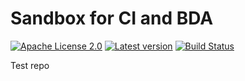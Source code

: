# Sandbox for CI and BDA

[![Apache License 2.0](https://img.shields.io/badge/license-Apache%202.0-blue.svg)](http://www.apache.org/licenses/LICENSE-2.0.html)
[![Latest version](http://img.shields.io/badge/latest%20version-1.0.13-blue.svg)](http://services.interactive-instruments.de/etfdev-af/release/de/interactive_instruments/etf/tmp/etf-ci-bda-test/1.0.13/etf-ci-bda-test-1.0.13.jar)
[![Build Status](https://services.interactive-instruments.de/etfdev-ci/buildStatus/icon?job=etf-ci-bda-test)](https://services.interactive-instruments.de/etfdev-ci/job/etf-ci-bda-test/)




Test repo
